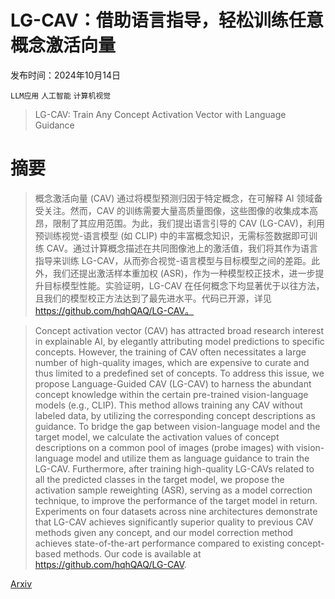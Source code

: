 # LG-CAV：借助语言指导，轻松训练任意概念激活向量

发布时间：2024年10月14日

`LLM应用` `人工智能` `计算机视觉`

> LG-CAV: Train Any Concept Activation Vector with Language Guidance

# 摘要

> 概念激活向量 (CAV) 通过将模型预测归因于特定概念，在可解释 AI 领域备受关注。然而，CAV 的训练需要大量高质量图像，这些图像的收集成本高昂，限制了其应用范围。为此，我们提出语言引导的 CAV (LG-CAV)，利用预训练视觉-语言模型 (如 CLIP) 中的丰富概念知识，无需标签数据即可训练 CAV。通过计算概念描述在共同图像池上的激活值，我们将其作为语言指导来训练 LG-CAV，从而弥合视觉-语言模型与目标模型之间的差距。此外，我们还提出激活样本重加权 (ASR)，作为一种模型校正技术，进一步提升目标模型性能。实验证明，LG-CAV 在任何概念下均显著优于以往方法，且我们的模型校正方法达到了最先进水平。代码已开源，详见 https://github.com/hqhQAQ/LG-CAV。

> Concept activation vector (CAV) has attracted broad research interest in explainable AI, by elegantly attributing model predictions to specific concepts. However, the training of CAV often necessitates a large number of high-quality images, which are expensive to curate and thus limited to a predefined set of concepts. To address this issue, we propose Language-Guided CAV (LG-CAV) to harness the abundant concept knowledge within the certain pre-trained vision-language models (e.g., CLIP). This method allows training any CAV without labeled data, by utilizing the corresponding concept descriptions as guidance. To bridge the gap between vision-language model and the target model, we calculate the activation values of concept descriptions on a common pool of images (probe images) with vision-language model and utilize them as language guidance to train the LG-CAV. Furthermore, after training high-quality LG-CAVs related to all the predicted classes in the target model, we propose the activation sample reweighting (ASR), serving as a model correction technique, to improve the performance of the target model in return. Experiments on four datasets across nine architectures demonstrate that LG-CAV achieves significantly superior quality to previous CAV methods given any concept, and our model correction method achieves state-of-the-art performance compared to existing concept-based methods. Our code is available at https://github.com/hqhQAQ/LG-CAV.

[Arxiv](https://arxiv.org/abs/2410.10308)